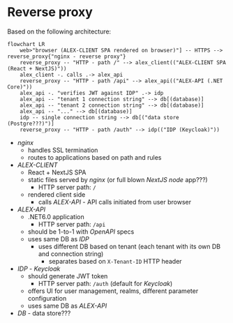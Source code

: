 # Reverse proxy

Based on the following architecture:

```mermaid
flowchart LR
    web>"browser (ALEX-CLIENT SPA rendered on browser)"] -- HTTPS --> reverse_proxy{"nginx - reverse proxy"}
    reverse_proxy -- "HTTP - path /" --> alex_client(("ALEX-CLIENT SPA (React + NextJS)"))
    alex_client -. calls .-> alex_api
    reverse_proxy -- "HTTP - path /api" --> alex_api(("ALEX-API (.NET Core)"))
    alex_api -. "verifies JWT against IDP" .-> idp
    alex_api -- "tenant 1 connection string" --> db[(database)]
    alex_api -- "tenant 2 connection string" --> db[(database)]
    alex_api -- "..." --> db[(database)]
    idp -- single connection string --> db[("data store (Postgre???)")]   
    reverse_proxy -- "HTTP - path /auth" --> idp(("IDP (Keycloak)"))    
```

- _nginx_ 
  - handles SSL termination
  - routes to applications based on path and rules
- _ALEX-CLIENT_
  - React + NextJS SPA
  - static files served by _nginx_ (or full blown _NextJS node_ app???)
    - HTTP server path: ```/```
  - rendered client side
    - calls _ALEX-API_ - API calls initiated from user browser
- _ALEX-API_
  - .NET6.0 application
    - HTTP server path: ```/api```
  - should be 1-to-1 with _OpenAPI_ specs
  - uses same DB as _IDP_
    - uses different DB based on tenant (each tenant with its own DB and connection string)
      - separates based on ```X-Tenant-ID``` HTTP header
- _IDP_ - _Keycloak_
  - should generate JWT token
    - HTTP server path: ```/auth``` (default for _Keycloak_)
  - offers UI for user management, realms, different parameter configuration
  - uses same DB as _ALEX-API_
- _DB_ - data store???
